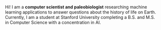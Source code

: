 Hi! I am a **computer scientist and paleobiologist** researching machine learning applications to answer questions about the history of life on Earth. Currently, I am a student at Stanford University completing a B.S. and M.S. in Computer Science with a concentration in AI.